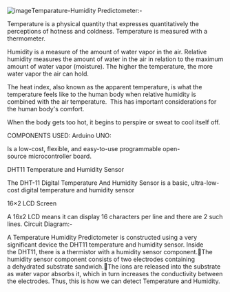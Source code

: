 ![image](https://github.com/Sourav-rintu/temparature-humidity/assets/117636546/3ec572b4-69b9-47d6-9a6b-29d3b0880a0a)Temparature-Humidity Predictometer:-


Temperature is a physical quantity that expresses quantitatively the perceptions of hotness and coldness. Temperature is measured with a thermometer.

Humidity is a measure of the amount of water vapor in the air. Relative humidity measures the amount of water in the air in relation to the maximum amount of water vapor (moisture). The higher the temperature, the more water vapor the air can hold.

The heat index, also known as the apparent temperature, is what the temperature feels like to the human body when relative humidity is combined with the air temperature.  This has important considerations for the human body's comfort. 

When the body gets too hot, it begins to perspire or sweat to cool itself off.

COMPONENTS USED:
Arduino UNO:

Is a low-cost, flexible, and easy-to-use programmable open-source microcontroller board.

DHT11 Temperature and Humidity Sensor

The DHT-11 Digital Temperature And Humidity Sensor is a basic, ultra-low-cost digital temperature and humidity sensor


16×2 LCD Screen

A 16x2 LCD means it can display 16 characters per line and there are 2 such lines.
Circuit Diagram:- 

A Temperature Humidity Predictometer is constructed using a very significant device the DHT11 temperature and humidity sensor. Inside the DHT11, there is a thermistor with a humidity sensor component.The humidity sensor component consists of two electrodes containing a dehydrated substrate sandwich.The ions are released into the substrate as water vapor absorbs it, which in turn increases the conductivity between the electrodes.
Thus, this is how we can detect Temperature and Humidity.









